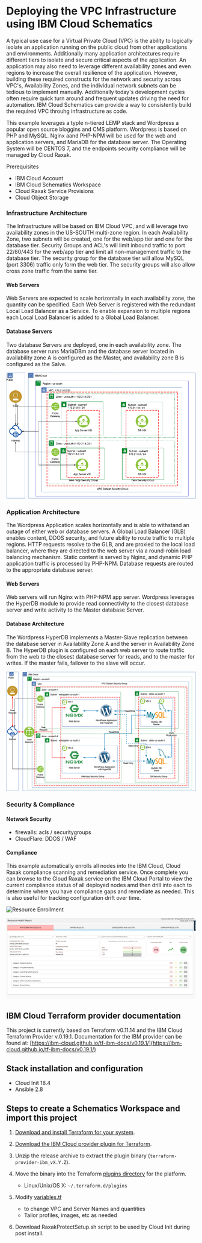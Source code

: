# Deploying the VPC Infrastructure using IBM Cloud Schematics
A typical use case for a Virtual Private Cloud (VPC) is the ability to logically isolate an application running on the public cloud from other applications and environments.  Additionally many
application architectures require different tiers to isolate and secure critical aspects of the application.   An application may also need to leverage different availability zones and even regions
to increase the overall resilience of the application.   However, building these required constructs for the network and security across VPC's, Availability Zones, and the individual network subnets
can be tedious to implement manually.   Additionally today's development cycles often require quick turn around and frequent updates driving the need for automation.  IBM Cloud Schematics can provide a way to consistently build the required VPC throuhg infrastructure as code. 

This example leverages a typle n-tiered LEMP stack and Wordpress a popular open source bloggins and CMS platform.  Wordpress is based on PHP and MySQL.  Nginx aand PHP-NPM will be used for the web and application servers, and MariaDB for the database server.   The Operating System will be CENTOS 7, and the endpoints security compliance will be managed by Cloud Raxak.

Prerequisites
* IBM Cloud Account
* IBM Cloud Schematics Workspace
* Cloud Raxak Service Provisions
* Cloud Object Storage 

### Infrastructure Architecture
The Infrastructure will be based on IBM Cloud VPC, and will leverage two availability zones in the US-SOUTH multi-zone region.   In each Availability Zone, two subnets will be created, one for the web/app tier and one for the database tier.   Security Groups and ACL's will limit inbound traffic to port 22/80/443 for the web/app tier and limit all non-management traffic to the database tier.   The security group for the database tier will allow MySQL (port 3306) traffic only form the web tier.   The security groups will also allow cross zone traffic from the same tier.

#### Web Servers
Web Servers are expected to scale horizontally in each availability zone, the quantity can be specified.   Each Web Server is registered with the redundant Local Load Balancer as a Service.   To enable expansion to multiple regions each Local Load Balancer is added to a Global Load Balancer.

#### Database Servers
Two database Servers are deployed, one in each availability zone.  The database server runs MariaDBm and the database server located in availability zone A is configured as the Master, and availability zone B is configured as the Salve.

![3tier Web App - Infrastructure](images/infrastructure-architecture.png)


### Application Architecture
The Wordpress Application scales horizontally and is able to withstand an outage of either web or database servers.    A Global Load Balancer (GLB) enables content, DDOS security, and future ability to route traffic to multiple regions.   HTTP requests resolve to the GLB, and are proxied to the local load balancer, where they are directed to the web server via a round-robin load balancing mechanism.  Static content is served by Nginx, and dynamic PHP application traffic is processed by PHP-NPM.  Database requests are routed to the appropriate database server.

#### Web Servers
Web servers will run Nginx with PHP-NPM app server.   Wordpress leverages the HyperDB module to provide read connectivity to the closest database server and write activity to the Master database Server.  

#### Database Architecture
The Wordpress HyperDB implements a Master-Slave replication between the database server in Availability Zone A and the server in Availability Zone B.  The HyperDB plugin is configured on each web server to route traffic from the web to the closest database server for reads, and to the master for writes. If the master fails, failover to the slave will occur.

![3tuer Web App - Application](images/application-data-flow.png)

### Security & Compliance
#### Network Security
* firewalls: acls / securitygroups 
* CloudFlare: DDOS / WAF

#### Compliance
This example automatically enrolls all nodes into the IBM Cloud, Cloud Raxak compliance scanning and remediation service.   Once complete you can browse to the Cloud Raxak
service on the IBM Cloud Portal to view the current compliance status of all deployed nodes amd then drill into each to determine where you have compliance gaps and remediate
as needed.  This is also useful for tracking configuration drift over time.

![Resource Enrollment](images/infrastructure-architectureresource-enrollemnt.png)

![Resource Health Report](images/resource-health-report.png)

## IBM Cloud Terraform provider documentation
This project is currently based on Terraform v0.11.14 and the IBM Cloud Terraform Provider v.0.19.1.
Documentation for the IBM provider can be found at: [https://ibm-cloud.github.io/tf-ibm-docs/v0.19.1/](https://ibm-cloud.github.io/tf-ibm-docs/v0.19.1/)

## Stack installation and configuration
* Cloud Init 18.4
* Ansible 2.8

## Steps to create a Schematics Workspace and import this project

1. [Download and install Terraform for your system](https://www.terraform.io/intro/getting-started/install.html). 

2. [Download the IBM Cloud provider plugin for Terraform](https://github.com/IBM-Bluemix/terraform-provider-ibm/releases).

3. Unzip the release archive to extract the plugin binary (`terraform-provider-ibm_vX.Y.Z`).

4. Move the binary into the Terraform [plugins directory](https://www.terraform.io/docs/configuration/providers.html#third-party-plugins) for the platform.
    - Linux/Unix/OS X: `~/.terraform.d/plugins`

5. Modify [variables.tf](../variables.tf)
    -  to change VPC and Server Names and quantities
    -  Tailor profiles, images, etc as needed 

   
6.  Download RaxakProtectSetup.sh script to be used by Cloud Init during post install.
